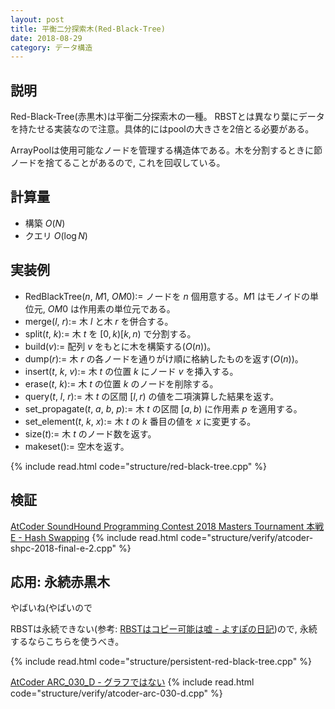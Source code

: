 ```yaml
---
layout: post
title: 平衡二分探索木(Red-Black-Tree)
date: 2018-08-29
category: データ構造
---
```


## 説明
Red-Black-Tree(赤黒木)は平衡二分探索木の一種。
RBSTとは異なり葉にデータを持たせる実装なので注意。具体的にはpoolの大きさを2倍とる必要がある。

ArrayPoolは使用可能なノードを管理する構造体である。木を分割するときに節ノードを捨てることがあるので, これを回収している。

## 計算量
* 構築 $O(N)$
* クエリ $O(\log N)$

## 実装例
* RedBlackTree($n$, $M1$, $OM0$):= ノードを $n$ 個用意する。$M1$ はモノイドの単位元, $OM0$ は作用素の単位元である。
* merge($l$, $r$):= 木 $l$ と木 $r$ を併合する。
* split($t$, $k$):= 木 $t$ を $[0, k)[k, n)$ で分割する。
* build($v$):= 配列 $v$ をもとに木を構築する($O(n)$)。
* dump($r$):= 木 $r$ の各ノードを通りがけ順に格納したものを返す($O(n)$)。
* insert($t$, $k$, $v$):= 木 $t$ の位置 $k$ にノード $v$ を挿入する。
* erase($t$, $k$):= 木 $t$ の位置 $k$ のノードを削除する。
* query($t$, $l$, $r$):= 木 $t$ の区間 $[l, r)$ の値を二項演算した結果を返す。
* set_propagate($t$, $a$, $b$, $p$):= 木 $t$ の区間 $[a, b)$ に作用素 $p$ を適用する。
* set_element($t$, $k$, $x$):= 木 $t$ の $k$ 番目の値を $x$ に変更する。
* size($t$):= 木 $t$ のノード数を返す。
* makeset():= 空木を返す。

{% include read.html  code="structure/red-black-tree.cpp" %}

## 検証

[AtCoder SoundHound Programming Contest 2018 Masters Tournament 本戦 E - Hash Swapping](https://beta.atcoder.jp/contests/soundhound2018-summer-final-open/tasks/soundhound2018_summer_final_e)
{% include read.html code="structure/verify/atcoder-shpc-2018-final-e-2.cpp" %}

## 応用: 永続赤黒木
やばいね(やばいので

RBSTは永続できない(参考: [RBSTはコピー可能は嘘 - よすぽの日記](http://yosupo.hatenablog.com/entry/2015/10/30/115910))ので, 永続するならこちらを使うべき。

{% include read.html  code="structure/persistent-red-black-tree.cpp" %}

[AtCoder ARC_030_D - グラフではない](https://arc030.contest.atcoder.jp/tasks/arc030_4)
{% include read.html code="structure/verify/atcoder-arc-030-d.cpp" %}
